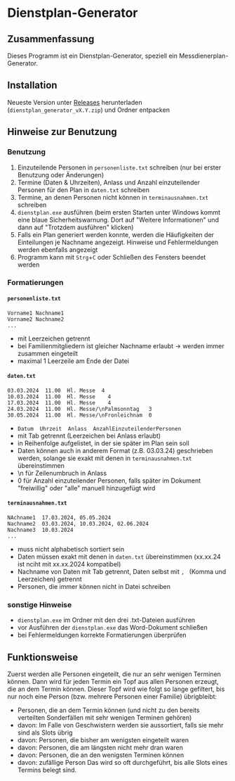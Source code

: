 # Dienstplan-Generator
## Zusammenfassung
Dieses Programm ist ein Dienstplan-Generator, speziell ein Messdienerplan-Generator.

## Installation
Neueste Version unter [Releases](https://github.com/NullPointerExceptionError/dienstplan/releases/) herunterladen (`dienstplan_generator_vX.Y.zip`) und Ordner entpacken

## Hinweise zur Benutzung
### Benutzung
1. Einzuteilende Personen in `personenliste.txt` schreiben (nur bei erster Benutzung oder Änderungen)
2. Termine (Daten & Uhrzeiten), Anlass und Anzahl einzuteilender Personen für den Plan in `daten.txt` schreiben
3. Termine, an denen Personen nicht können in `terminausnahmen.txt` schreiben
4. `dienstplan.exe` ausführen (beim ersten Starten unter Windows kommt eine blaue Sicherheitswarnung. Dort auf "Weitere Informationen" und dann auf "Trotzdem ausführen" klicken)
5. Falls ein Plan generiert werden konnte, werden die Häufigkeiten der Einteilungen je Nachname angezeigt. Hinweise und Fehlermeldungen werden ebenfalls angezeigt
6. Programm kann mit `Strg`+`C` oder Schließen des Fensters beendet werden

### Formatierungen
#### `personenliste.txt`
```
Vorname1 Nachname1
Vorname2 Nachname2
...
```
- mit Leerzeichen getrennt
- bei Familienmitgliedern ist gleicher Nachname erlaubt -> werden immer zusammen eingeteilt
- maximal 1 Leerzeile am Ende der Datei
#### `daten.txt`
```
03.03.2024	11.00  Hl. Messe  4
10.03.2024	11.00  Hl. Messe	4
17.03.2024	11.00  Hl. Messe	4
24.03.2024	11.00  Hl. Messe/\nPalmsonntag   3
30.05.2024  11.00  Hl. Messe/\nFronleichnam  0
```
- `Datum  Uhrzeit  Anlass  AnzahlEinzuteilenderPersonen`
- mit Tab getrennt (Leerzeichen bei Anlass erlaubt)
- in Reihenfolge aufgelistet, in der sie später im Plan sein soll
- Daten können auch in anderem Format (z.B. 03.03.24) geschrieben werden, solange sie exakt mit denen in `terminausnahmen.txt` übereinstimmen
- \n für Zeilenumbruch in Anlass
- 0 für Anzahl einzuteilender Personen, falls später im Dokument "freiwillig" oder "alle" manuell hinzugefügt wird
#### `terminausnahmen.txt`
```
NAchname1  17.03.2024, 05.05.2024
Nachname2  03.03.2024, 10.03.2024, 02.06.2024
Nachname3  10.03.2024
...
```
- muss nicht alphabetisch sortiert sein
- Daten müssen exakt mit denen in `daten.txt` übereinstimmen (xx.xx.24 ist nciht mit xx.xx.2024 kompatibel)
- Nachname von Daten mit Tab getrennt, Daten selbst mit `, ` (Komma und Leerzeichen) getrennt
- Personen, die immer können nicht in Datei schreiben

### sonstige Hinweise
- `dienstplan.exe` im Ordner mit den drei .txt-Dateien ausführen
- vor Ausführen der `dienstplan.exe` das Word-Dokument schließen
- bei Fehlermeldungen korrekte Formatierungen überprüfen

## Funktionsweise
Zuerst werden alle Personen eingeteilt, die nur an sehr wenigen Terminen können.
Dann wird für jeden Termin ein Topf aus allen Personen erzeugt, die an dem Termin können.
Dieser Topf wird wie folgt so lange gefiltert, bis nur noch eine Person (bzw. mehrere Personen einer Familie) übrigbleibt:
- Personen, die an dem Termin können (und nicht zu den bereits verteilten Sonderfällen mit sehr wenigen Terminen gehören)
- davon: Im Falle von Geschwistern werden sie aussortiert, falls sie mehr sind als Slots übrig
- davon: Personen, die bisher am wenigsten eingeteilt waren
- davon: Personen, die am längsten nicht mehr dran waren
- davon: Personen, die an den wenigsten Terminen können
- davon: zufällige Person
Das wird so oft durchgeführt, bis alle Slots eines Termins belegt sind.
